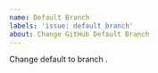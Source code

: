 ```yaml
---
name: Default Branch
labels: 'issue: default_branch'
about: Change GitHub Default Branch
---
```

Change default to branch [](https://github.com/intel-innersource/libraries.communications.secure.thirdparty.openssl/tree/).

<!--
Just to track when default branches are changed.
-->